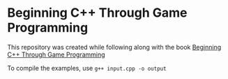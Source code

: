 # Beginning C++ Through Game Programming

This repository was created while following along with the book [Beginning C++ Through Game Programming](https://www.amazon.com/Beginning-C-Through-Game-Programming/dp/1305109910)

To compile the examples, use `g++ input.cpp -o output`
